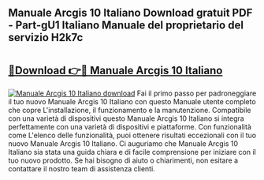 ## Manuale Arcgis 10 Italiano Download gratuit PDF - Part-gU1 Italiano Manuale del proprietario del servizio H2k7c

# <h2><a href="http://dfclw55.blite.top/?on=Manuale+Arcgis+10+Italiano">🔗Download 👉🔴 Manuale Arcgis 10 Italiano</a></h2>

[![Manuale Arcgis 10 Italiano download](https://i.imgur.com/lujVjoI.png)](http://dfclw55.blite.top/?on=Manuale+Arcgis+10+Italiano)
Fai il primo passo per padroneggiare il tuo nuovo Manuale Arcgis 10 Italiano con questo Manuale utente completo che copre L'installazione, il funzionamento e la manutenzione. Compatibile con una varietà di dispositivi questo Manuale Arcgis 10 Italiano si integra perfettamente con una varietà di dispositivi e piattaforme. Con funzionalità come L'elenco delle funzionalità, puoi ottenere risultati eccezionali con il tuo nuovo Manuale Arcgis 10 Italiano. Ci auguriamo che Manuale Arcgis 10 Italiano sia stata una guida chiara e di facile comprensione per iniziare con il tuo nuovo prodotto. Se hai bisogno di aiuto o chiarimenti, non esitare a contattare il nostro team di assistenza clienti.
